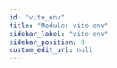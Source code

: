 ```yaml
---
id: "vite_env"
title: "Module: vite-env"
sidebar_label: "vite-env"
sidebar_position: 0
custom_edit_url: null
---
```


